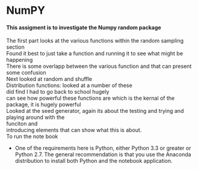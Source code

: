 # NumPY
#### This assigment is to investigate the Numpy random package <br>
The first part looks at the various functions within the random sampling section <br> 
Found it best to just take a function and running it to see what might be happening <br> 
There is some overlapp between the various function and that can present some confusion <br>
Next looked at random and shuffle <br>
Distribution functions: looked at a number of these <br> did find I had to go back to school hugely <br>
can see how powerful these functions are which is the kernal of the package, it is hugely powerful <br> 
Looked at the seed generator, again its about the testing and trying and playing around with the <br> funciton and <br> introducing elements that can show what this is about. <br>
To run the note book<br>
-  One of the requirements here is Python, either Python 3.3 or greater or Python 2.7. The general recommendation is that you use the Anaconda distribution to install both Python and the notebook application. 

